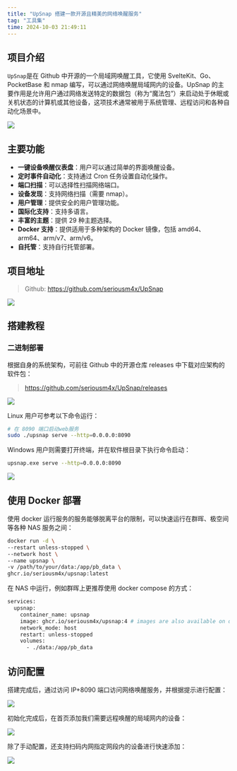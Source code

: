 ```yaml
---
title: "UpSnap 搭建一款开源且精美的网络唤醒服务"
tag: "工具集"
time: 2024-10-03 21:49:11
---
```


## 项目介绍

`UpSnap`是在 Github 中开源的一个局域网唤醒工具，它使用 SvelteKit、Go、PocketBase 和 nmap 编写，可以通过网络唤醒局域网内的设备。UpSnap 的主要作用是允许用户通过网络发送特定的数据包（称为“魔法包”）来启动处于休眠或关机状态的计算机或其他设备，这项技术通常被用于系统管理、远程访问和各种自动化场景中。

<img src="../imgs/83/02.webp" />

## 主要功能

- **一键设备唤醒仪表盘**：用户可以通过简单的界面唤醒设备。
- **定时事件自动化**：支持通过 Cron 任务设置自动化操作。
- **端口扫描**：可以选择性扫描网络端口。
- **设备发现**：支持网络扫描（需要 nmap）。
- **用户管理**：提供安全的用户管理功能。
- **国际化支持**：支持多语言。
- **丰富的主题**：提供 29 种主题选择。
- **Docker 支持**：提供适用于多种架构的 Docker 镜像，包括 amd64、arm64、arm/v7、arm/v6。
- **自托管**：支持自行托管部署。

## 项目地址

> Github: https://github.com/seriousm4x/UpSnap

<img src="../imgs/83/03.webp" />

## 搭建教程

### 二进制部署

根据自身的系统架构，可前往 Github 中的开源仓库 releases 中下载对应架构的软件包：

> https://github.com/seriousm4x/UpSnap/releases

<img src="../imgs/83/04.webp" />

Linux 用户可参考以下命令运行：

```sh
# 在 8090 端口启动web服务
sudo ./upsnap serve --http=0.0.0.0:8090
```

Windows 用户则需要打开终端，并在软件根目录下执行命令启动：

```sh
upsnap.exe serve --http=0.0.0.0:8090
```

<img src="../imgs/83/05.webp" />

## 使用 Docker 部署

使用 docker 运行服务的服务能够脱离平台的限制，可以快速运行在群晖、极空间等各种 NAS 服务之间：

```sh
docker run -d \
--restart unless-stopped \
--network host \
--name upsnap \
-v /path/to/your/data:/app/pb_data \
ghcr.io/seriousm4x/upsnap:latest
```

在 NAS 中运行，例如群晖上更推荐使用 docker compose 的方式：

```sh
services:
  upsnap:
    container_name: upsnap
    image: ghcr.io/seriousm4x/upsnap:4 # images are also available on docker hub: seriousm4x/upsnap:4
    network_mode: host
    restart: unless-stopped
    volumes:
      - ./data:/app/pb_data
```

## 访问配置

搭建完成后，通过访问 IP+8090 端口访问网络唤醒服务，并根据提示进行配置：

<img src="../imgs/83/06.webp" />

初始化完成后，在首页添加我们需要远程唤醒的局域网内的设备：

<img src="../imgs/83/07.webp" />

除了手动配置，还支持扫码内网指定网段内的设备进行快速添加：

<img src="../imgs/83/08.webp" />